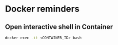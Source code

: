 # Docker reminders

## Open interactive shell in Container

```bash
docker exec -it <CONTAINER_ID> bash
```